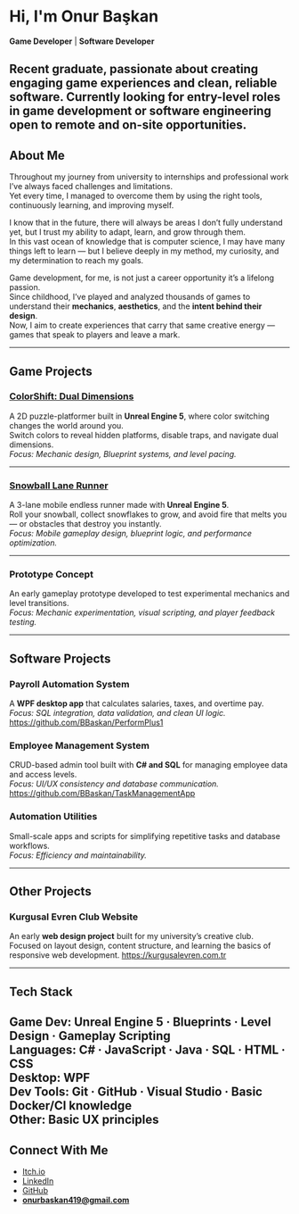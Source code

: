 # Hi, I'm Onur Başkan  
**Game Developer** | **Software Developer**  

Recent graduate, passionate about creating engaging game experiences and clean, reliable software. Currently looking for entry-level roles in game development or software engineering open to remote and on-site opportunities.
---

## About Me  
Throughout my journey from university to internships and professional work I’ve always faced challenges and limitations.  
Yet every time, I managed to overcome them by using the right tools, continuously learning, and improving myself.  

I know that in the future, there will always be areas I don’t fully understand yet, but I trust my ability to adapt, learn, and grow through them.  
In this vast ocean of knowledge that is computer science, I may have many things left to learn — but I believe deeply in my method, my curiosity, and my determination to reach my goals.  

Game development, for me, is not just a career opportunity it’s a lifelong passion.  
Since childhood, I’ve played and analyzed thousands of games to understand their **mechanics**, **aesthetics**, and the **intent behind their design**.  
Now, I aim to create experiences that carry that same creative energy — games that speak to players and leave a mark.

---

## Game Projects  

### [ColorShift: Dual Dimensions](https://onurbaskan-dev.itch.io/colorshift-dual-dimensions)  
A 2D puzzle-platformer built in **Unreal Engine 5**, where color switching changes the world around you.  
Switch colors to reveal hidden platforms, disable traps, and navigate dual dimensions.  
*Focus: Mechanic design, Blueprint systems, and level pacing.*

---

### [Snowball Lane Runner](https://onurbaskan-dev.itch.io/snowball-lane-runner)  
A 3-lane mobile endless runner made with **Unreal Engine 5**.  
Roll your snowball, collect snowflakes to grow, and avoid fire that melts you — or obstacles that destroy you instantly.  
*Focus: Mobile gameplay design, blueprint logic, and performance optimization.*

---

### Prototype Concept  
An early gameplay prototype developed to test experimental mechanics and level transitions.  
*Focus: Mechanic experimentation, visual scripting, and player feedback testing.*

---

## Software Projects  

### Payroll Automation System  
A **WPF desktop app** that calculates salaries, taxes, and overtime pay.  
*Focus: SQL integration, data validation, and clean UI logic.*
https://github.com/BBaskan/PerformPlus1

### Employee Management System  
CRUD-based admin tool built with **C# and SQL** for managing employee data and access levels.  
*Focus: UI/UX consistency and database communication.*
https://github.com/BBaskan/TaskManagementApp

### Automation Utilities  
Small-scale apps and scripts for simplifying repetitive tasks and database workflows.  
*Focus: Efficiency and maintainability.*

---

## Other Projects  

### Kurgusal Evren Club Website  
An early **web design project** built for my university’s creative club.  
Focused on layout design, content structure, and learning the basics of responsive web development.
https://kurgusalevren.com.tr

---
## Tech Stack  
Game Dev: Unreal Engine 5 · Blueprints · Level Design · Gameplay Scripting  
Languages: C# · JavaScript · Java · SQL · HTML · CSS  
Desktop: WPF  
Dev Tools: Git · GitHub · Visual Studio · Basic Docker/CI knowledge  
Other: Basic UX principles
---

## Connect With Me  
- [Itch.io](https://onurbaskan-dev.itch.io)  
- [LinkedIn](https://www.linkedin.com/in/onur-baskan-50aa39330)  
- [GitHub](https://github.com/BBaskan)  
- **onurbaskan419@gmail.com**
